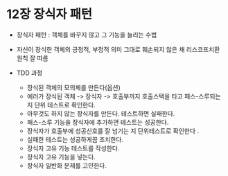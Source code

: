 # 12장 장식자 패턴
- 장식자 패턴 : 객체를 바꾸지 않고 그 기능을 늘리는 수법 
- 자신이 장식한 객체의 긍정적, 부정적 의미 그대로 훼손되지 않은 채 리스코프치환 원칙 잘 따름 

- TDD 과정
    - 장식된 객체의 모의체를 만든다(옵션)
    - 에러가 장식된 객체 -> 장식자 -> 호출부까지 호출스택을 타고 패스-스루되는지 단위 테스트로 확인한다.
    - 아무것도 하지 않는 장식자를 만든다. 테스트하면 실패한다.
    - 패스-스루 기능을 장식자에 추가하면 테스트는 성공한다.
    - 장식자가 호출부에 성공신호를 잘 넘기는 지 단위테스트로 확인한다 .
    - 실패한 테스트는 성공하게끔 조치한다.
    - 장식자 고유 기능 테스트를 작성한다. 
    - 장식자 고유 기능을 넣는다. 
    - 장식자 일반화 문제를 고민한다. 